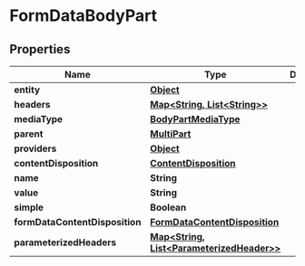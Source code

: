 

# FormDataBodyPart

## Properties

Name | Type | Description | Notes
------------ | ------------- | ------------- | -------------
**entity** | [**Object**](.md) |  |  [optional]
**headers** | [**Map&lt;String, List&lt;String&gt;&gt;**](List.md) |  |  [optional]
**mediaType** | [**BodyPartMediaType**](BodyPartMediaType.md) |  |  [optional]
**parent** | [**MultiPart**](MultiPart.md) |  |  [optional]
**providers** | [**Object**](.md) |  |  [optional]
**contentDisposition** | [**ContentDisposition**](ContentDisposition.md) |  |  [optional]
**name** | **String** |  |  [optional]
**value** | **String** |  |  [optional]
**simple** | **Boolean** |  |  [optional]
**formDataContentDisposition** | [**FormDataContentDisposition**](FormDataContentDisposition.md) |  |  [optional]
**parameterizedHeaders** | [**Map&lt;String, List&lt;ParameterizedHeader&gt;&gt;**](List.md) |  |  [optional]



